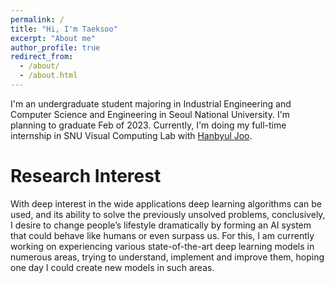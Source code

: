 ```yaml
---
permalink: /
title: "Hi, I'm Taeksoo"
excerpt: "About me"
author_profile: true
redirect_from: 
  - /about/
  - /about.html
---
```



I'm an undergraduate student majoring in Industrial Engineering and Computer Science and Engineering in Seoul National University. I'm planning to graduate Feb of 2023. Currently, I'm doing my full-time internship in SNU Visual Computing Lab with [Hanbyul Joo](https://jhugestar.github.io).



Research Interest
======
With deep interest in the wide applications deep learning algorithms can be used, and its ability to solve the previously unsolved problems, conclusively, I desire to change people’s lifestyle dramatically by forming an AI system that could behave like humans or even surpass us. For this, I am currently working on experiencing various state-of-the-art deep learning models in numerous areas, trying to understand, implement and improve them, hoping one day I could create new models in such areas.
